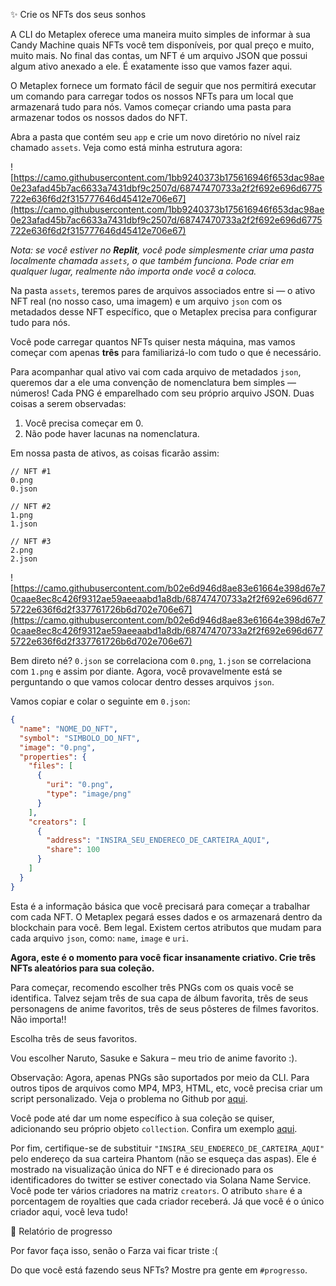 ✨ Crie os NFTs dos seus sonhos

A CLI do Metaplex oferece uma maneira muito simples de informar à sua Candy Machine quais NFTs você tem disponíveis, por qual preço e muito, muito mais. No final das contas, um NFT é um arquivo JSON que possui algum ativo anexado a ele. É exatamente isso que vamos fazer aqui.

O Metaplex fornece um formato fácil de seguir que nos permitirá executar um comando para carregar todos os nossos NFTs para um local que armazenará tudo para nós. Vamos começar criando uma pasta para armazenar todos os nossos dados do NFT.

Abra a pasta que contém seu `app` e crie um novo diretório no nível raiz chamado `assets`. Veja como está minha estrutura agora:

![https://camo.githubusercontent.com/1bb9240373b175616946f653dac98ae0e23afad45b7ac6633a7431dbf9c2507d/68747470733a2f2f692e696d6775722e636f6d2f315777646d45412e706e67](https://camo.githubusercontent.com/1bb9240373b175616946f653dac98ae0e23afad45b7ac6633a7431dbf9c2507d/68747470733a2f2f692e696d6775722e636f6d2f315777646d45412e706e67)

_Nota: se você estiver no **Replit**, você pode simplesmente criar uma pasta localmente chamada `assets`, o que também funciona. Pode criar em qualquer lugar, realmente não importa onde você a coloca._

Na pasta `assets`, teremos pares de arquivos associados entre si — o ativo NFT real (no nosso caso, uma imagem) e um arquivo `json` com os metadados desse NFT específico, que o Metaplex precisa para configurar tudo para nós.

Você pode carregar quantos NFTs quiser nesta máquina, mas vamos começar com apenas **três** para familiarizá-lo com tudo o que é necessário.

Para acompanhar qual ativo vai com cada arquivo de metadados `json`, queremos dar a ele uma convenção de nomenclatura bem simples — números! Cada PNG é emparelhado com seu próprio arquivo JSON. Duas coisas a serem observadas:



1. Você precisa começar em 0.
2. Não pode haver lacunas na nomenclatura.

Em nossa pasta de ativos, as coisas ficarão assim:


```shell
// NFT #1
0.png
0.json

// NFT #2
1.png
1.json

// NFT #3
2.png
2.json
```


![https://camo.githubusercontent.com/b02e6d946d8ae83e61664e398d67e70caae8ec8c426f9312ae59aeeaabd1a8db/68747470733a2f2f692e696d6775722e636f6d2f337761726b6d702e706e67](https://camo.githubusercontent.com/b02e6d946d8ae83e61664e398d67e70caae8ec8c426f9312ae59aeeaabd1a8db/68747470733a2f2f692e696d6775722e636f6d2f337761726b6d702e706e67)

Bem direto né? `0.json` se correlaciona com `0.png`, `1.json` se correlaciona com `1.png` e assim por diante. Agora, você provavelmente está se perguntando o que vamos colocar dentro desses arquivos `json`.

Vamos copiar e colar o seguinte em `0.json`:


```json
{
  "name": "NOME_DO_NFT",
  "symbol": "SIMBOLO_DO_NFT",
  "image": "0.png",
  "properties": {
    "files": [
      {
        "uri": "0.png",
        "type": "image/png"
      }
    ],
    "creators": [
      {
        "address": "INSIRA_SEU_ENDERECO_DE_CARTEIRA_AQUI",
        "share": 100
      }
    ]
  }
}
```


Esta é a informação básica que você precisará para começar a trabalhar com cada NFT. O Metaplex pegará esses dados e os armazenará dentro da blockchain para você. Bem legal. Existem certos atributos que mudam para cada arquivo `json`, como: `name`, `image` e `uri`. 

**Agora, este é o momento para você ficar insanamente criativo. Crie três NFTs aleatórios para sua coleção.**

Para começar, recomendo escolher três PNGs com os quais você se identifica. Talvez sejam três de sua capa de álbum favorita, três de seus personagens de anime favoritos, três de seus pôsteres de filmes favoritos. Não importa!!

Escolha três de seus favoritos.

Vou escolher Naruto, Sasuke e Sakura – meu trio de anime favorito :).

Observação: Agora, apenas PNGs são suportados por meio da CLI. Para outros tipos de arquivos como MP4, MP3, HTML, etc, você precisa criar um script personalizado. Veja o problema no Github por [aqui](https://github.com/metaplex-foundation/metaplex/issues/511).

Você pode até dar um nome específico à sua coleção se quiser, adicionando seu próprio objeto `collection`. Confira um exemplo [aqui](https://docs.metaplex.com/candy-machine-v2/preparing-assets#-image-0png).

Por fim, certifique-se de substituir `"INSIRA_SEU_ENDERECO_DE_CARTEIRA_AQUI"` pelo endereço da sua carteira Phantom (não se esqueça das aspas). Ele é mostrado na visualização única do NFT e é direcionado para os identificadores do twitter se estiver conectado via Solana Name Service. Você pode ter vários criadores na matriz `creators`. O atributo `share` é a porcentagem de royalties que cada criador receberá. Já que você é o único criador aqui, você leva tudo!

🚨 Relatório de progresso

Por favor faça isso, senão o Farza vai ficar triste :(

Do que você está fazendo seus NFTs? Mostre pra gente em `#progresso`.
